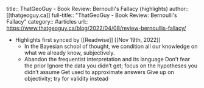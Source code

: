 title:: ThatGeoGuy - Book Review: Bernoulli's Fallacy (highlights)
author:: [[thatgeoguy.ca]]
full-title:: "ThatGeoGuy - Book Review: Bernoulli's Fallacy"
category:: #articles
url:: https://www.thatgeoguy.ca/blog/2022/04/08/review-bernoullis-fallacy/

- Highlights first synced by [[Readwise]] [[Nov 19th, 2022]]
	- In the Bayesian school of thought, we condition all our
	  knowledge on what we already know, subjectively.
	- Abandon the frequentist interpretation and its language
	  Don’t fear the prior
	  Ignore the data you didn’t get; focus on the hypotheses you didn’t assume
	  Get used to approximate answers
	  Give up on objectivity; try for validity instead
